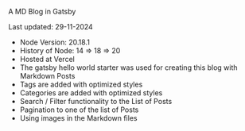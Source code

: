 A MD Blog in Gatsby 

Last updated: 29-11-2024

- Node Version: 20.18.1
- History of Node: 14 => 18 => 20
- Hosted at Vercel 
- The gatsby hello world starter was used for creating this blog with Markdown Posts
- Tags are added with optimized styles
- Categories are added with optimized styles
- Search / Filter functionality to the List of Posts
- Pagination to one of the list of Posts
- Using images in the Markdown files